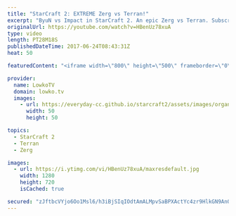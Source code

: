```yaml
---
title: "StarCraft 2: EXTREME Zerg vs Terran!"
excerpt: "ByuN vs Impact in StarCraft 2. An epic Zerg vs Terran. Subscribe for more videos: http://lowko.tv/youtube Stats vs INnoVation: https://goo.gl/nzunjC  An extremely close match of Zerg vs Terran. Impact decides to open up very aggressive and try to close the match early. However, he's forced to play macro"
originalUrl: https://youtube.com/watch?v=HBenUz78xuA
type: video
length: PT28M18S
publishedDateTime: 2017-06-24T08:43:31Z
heat: 50

featuredContent: "<iframe width=\"800\" height=\"500\" frameborder=\"0\" src=\"https://www.youtube.com/embed/HBenUz78xuA\" allow=\"accelerometer; autoplay; encrypted-media; gyroscope; picture-in-picture\" allowfullscreen></iframe>"

provider:
  name: LowkoTV
  domain: lowko.tv
  images:
    - url: https://everyday-cc.github.io/starcraft2/assets/images/organizations/lowko.tv-50x50.jpg
      width: 50
      height: 50

topics:
  - StarCraft 2
  - Terran
  - Zerg

images:
  - url: https://i.ytimg.com/vi/HBenUz78xuA/maxresdefault.jpg
    width: 1280
    height: 720
    isCached: true

secured: "zJftbcVYjo6Oo1Msl6/h3iBjSIqIOdtAmALMpvSaBPXActYc4zr9HlkGN9AnQD11apYiXw1iMr01IflRJfvWJtORIbHiQVccaFxBt2PNVFRGse7N1TRTFbDcRYuvGMOIDEbQQ9dFy5BGHd30fgQFNBceHkPoTduJTyOux9UAG2useGW/lWdm5OasxQOlwYnvCEYV90BjBj1bJBT9BoCqFgi1lbUH3yTEMPXoUXxDYKvraFnyD+ZDZUusAzab85ncFFBtTdLchJnpjYJWO7DkqkZ1t+XXWMvAFYiWE4CTysnQMXepe/8p/0sZipiAg/ACxdY0GNNF1ww2Ea1gUH3Cqqsh5uVyXKgUMn4duV4wSxflYmnHpvR6V8f4s/aqjEfkt4M3jDUDtGI8G40Lbxo8OTGUM3El406lg0XQC9q3X5jkK+BtFzznya72vIj9K7LG;UZn+Xu7X8THn/qBGEbQ2qQ=="
---
```


